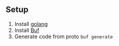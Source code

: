 ## Setup
1. Install [golang](https://go.dev/)
2. Install [Buf](https://buf.build/docs/installation)
3. Generate code from proto `buf generate`
